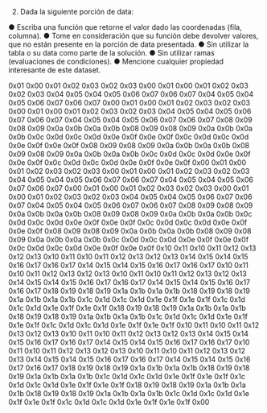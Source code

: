 2. Dada la siguiente porción de data:

● Escriba una función que retorne el valor dado las coordenadas (fila, columna).
● Tome en consideración que su función debe devolver valores, que no están
presente en la porción de data presentada.
● Sin utilizar la tabla o su data como parte de la solución.
● Sin utilizar ramas (evaluaciones de condiciones).
● Mencione cualquier propiedad interesante de este dataset.


0x01 0x00 0x01 0x02 0x03 0x02 0x03 0x00 0x01 0x00 0x01 0x02 0x03 0x02 0x03 0x04
0x05 0x04 0x05 0x06 0x07 0x06 0x07 0x04 0x05 0x04 0x05 0x06 0x07 0x06 0x07 0x00
0x01 0x00 0x01 0x02 0x03 0x02 0x03 0x00 0x01 0x00 0x01 0x02 0x03 0x02 0x03 0x04
0x05 0x04 0x05 0x06 0x07 0x06 0x07 0x04 0x05 0x04 0x05 0x06 0x07 0x06 0x07 0x08
0x09 0x08 0x09 0x0a 0x0b 0x0a 0x0b 0x08 0x09 0x08 0x09 0x0a 0x0b 0x0a 0x0b 0x0c
0x0d 0x0c 0x0d 0x0e 0x0f 0x0e 0x0f 0x0c 0x0d 0x0c 0x0d 0x0e 0x0f 0x0e 0x0f 0x08
0x09 0x08 0x09 0x0a 0x0b 0x0a 0x0b 0x08 0x09 0x08 0x09 0x0a 0x0b 0x0a 0x0b 0x0c
0x0d 0x0c 0x0d 0x0e 0x0f 0x0e 0x0f 0x0c 0x0d 0x0c 0x0d 0x0e 0x0f 0x0e 0x0f 0x00
0x01 0x00 0x01 0x02 0x03 0x02 0x03 0x00 0x01 0x00 0x01 0x02 0x03 0x02 0x03 0x04
0x05 0x04 0x05 0x06 0x07 0x06 0x07 0x04 0x05 0x04 0x05 0x06 0x07 0x06 0x07 0x00
0x01 0x00 0x01 0x02 0x03 0x02 0x03 0x00 0x01 0x00 0x01 0x02 0x03 0x02 0x03 0x04
0x05 0x04 0x05 0x06 0x07 0x06 0x07 0x04 0x05 0x04 0x05 0x06 0x07 0x06 0x07 0x08
0x09 0x08 0x09 0x0a 0x0b 0x0a 0x0b 0x08 0x09 0x08 0x09 0x0a 0x0b 0x0a 0x0b 0x0c
0x0d 0x0c 0x0d 0x0e 0x0f 0x0e 0x0f 0x0c 0x0d 0x0c 0x0d 0x0e 0x0f 0x0e 0x0f 0x08
0x09 0x08 0x09 0x0a 0x0b 0x0a 0x0b 0x08 0x09 0x08 0x09 0x0a 0x0b 0x0a 0x0b 0x0c
0x0d 0x0c 0x0d 0x0e 0x0f 0x0e 0x0f 0x0c 0x0d 0x0c 0x0d 0x0e 0x0f 0x0e 0x0f 0x10
0x11 0x10 0x11 0x12 0x13 0x12 0x13 0x10 0x11 0x10 0x11 0x12 0x13 0x12 0x13 0x14
0x15 0x14 0x15 0x16 0x17 0x16 0x17 0x14 0x15 0x14 0x15 0x16 0x17 0x16 0x17 0x10
0x11 0x10 0x11 0x12 0x13 0x12 0x13 0x10 0x11 0x10 0x11 0x12 0x13 0x12 0x13 0x14
0x15 0x14 0x15 0x16 0x17 0x16 0x17 0x14 0x15 0x14 0x15 0x16 0x17 0x16 0x17 0x18
0x19 0x18 0x19 0x1a 0x1b 0x1a 0x1b 0x18 0x19 0x18 0x19 0x1a 0x1b 0x1a 0x1b 0x1c
0x1d 0x1c 0x1d 0x1e 0x1f 0x1e 0x1f 0x1c 0x1d 0x1c 0x1d 0x1e 0x1f 0x1e 0x1f 0x18
0x19 0x18 0x19 0x1a 0x1b 0x1a 0x1b 0x18 0x19 0x18 0x19 0x1a 0x1b 0x1a 0x1b 0x1c
0x1d 0x1c 0x1d 0x1e 0x1f 0x1e 0x1f 0x1c 0x1d 0x1c 0x1d 0x1e 0x1f 0x1e 0x1f 0x10
0x11 0x10 0x11 0x12 0x13 0x12 0x13 0x10 0x11 0x10 0x11 0x12 0x13 0x12 0x13 0x14
0x15 0x14 0x15 0x16 0x17 0x16 0x17 0x14 0x15 0x14 0x15 0x16 0x17 0x16 0x17 0x10
0x11 0x10 0x11 0x12 0x13 0x12 0x13 0x10 0x11 0x10 0x11 0x12 0x13 0x12 0x13 0x14
0x15 0x14 0x15 0x16 0x17 0x16 0x17 0x14 0x15 0x14 0x15 0x16 0x17 0x16 0x17 0x18
0x19 0x18 0x19 0x1a 0x1b 0x1a 0x1b 0x18 0x19 0x18 0x19 0x1a 0x1b 0x1a 0x1b 0x1c
0x1d 0x1c 0x1d 0x1e 0x1f 0x1e 0x1f 0x1c 0x1d 0x1c 0x1d 0x1e 0x1f 0x1e 0x1f 0x18
0x19 0x18 0x19 0x1a 0x1b 0x1a 0x1b 0x18 0x19 0x18 0x19 0x1a 0x1b 0x1a 0x1b 0x1c
0x1d 0x1c 0x1d 0x1e 0x1f 0x1e 0x1f 0x1c 0x1d 0x1c 0x1d 0x1e 0x1f 0x1e 0x1f 0x00